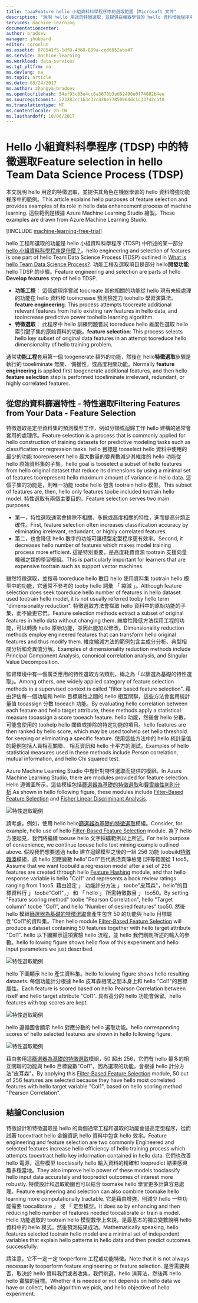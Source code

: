 ```yaml
---
title: "aaaFeature hello 小組資料科學程序中的選取範圍 |Microsoft 文件"
description: "說明 hello 用途的特徵選取，並提供在機器學習的 hello 資料增強程序中的角色的範例。"
services: machine-learning
documentationcenter: 
author: bradsev
manager: jhubbard
editor: cgronlun
ms.assetid: 878541f5-1df8-4368-889a-ced6852aba47
ms.service: machine-learning
ms.workload: data-services
ms.tgt_pltfrm: na
ms.devlang: na
ms.topic: article
ms.date: 03/24/2017
ms.author: zhangya;bradsev
ms.openlocfilehash: 54af93c83e4cc6a3670b3ad62490e0f74082b4ee
ms.sourcegitcommit: 523283cc1b3c37c428e77850964dc1c33742c5f0
ms.translationtype: MT
ms.contentlocale: zh-TW
ms.lasthandoff: 10/06/2017
---
```

# <a name="feature-selection-in-hello-team-data-science-process-tdsp"></a><span data-ttu-id="abee0-103">Hello 小組資料科學程序 (TDSP) 中的特徵選取</span><span class="sxs-lookup"><span data-stu-id="abee0-103">Feature selection in hello Team Data Science Process (TDSP)</span></span>
<span data-ttu-id="abee0-104">本文說明 hello 用途的特徵選取，並提供其角色在機器學習的 hello 資料增強功能程序中的範例。</span><span class="sxs-lookup"><span data-stu-id="abee0-104">This article explains hello purposes of feature selection and provides examples of its role in hello data enhancement process of machine learning.</span></span> <span data-ttu-id="abee0-105">這些範例是根據 Azure Machine Learning Studio 繪製。</span><span class="sxs-lookup"><span data-stu-id="abee0-105">These examples are drawn from Azure Machine Learning Studio.</span></span> 

[!INCLUDE [machine-learning-free-trial](../../includes/machine-learning-free-trial.md)]

<span data-ttu-id="abee0-106">hello 工程和選取的功能是 hello 小組資料科學程序 (TDSP) 中所述的某一部分[hello 小組資料科學程序是什麼？](data-science-process-overview.md)。</span><span class="sxs-lookup"><span data-stu-id="abee0-106">hello engineering and selection of features is one part of hello Team Data Science Process (TDSP) outlined in [What is hello Team Data Science Process?](data-science-process-overview.md).</span></span> <span data-ttu-id="abee0-107">功能工程及選取項目是部分 hello**開發功能**hello TDSP 的步驟。</span><span class="sxs-lookup"><span data-stu-id="abee0-107">Feature engineering and selection are parts of hello **Develop features** step of hello TDSP.</span></span>

* <span data-ttu-id="abee0-108">**功能工程**： 這個處理序嘗試 toocreate 其他相關的功能從 hello 現有未經處理的功能在 hello 資料和 tooincrease 預測檢定力 toohello 學習演算法。</span><span class="sxs-lookup"><span data-stu-id="abee0-108">**feature engineering**: This process attempts toocreate additional relevant features from hello existing raw features in hello data, and tooincrease predictive power toohello learning algorithm.</span></span>
* <span data-ttu-id="abee0-109">**特徵選取**： 此程序中 hello 訓練問題嘗試 tooreduce hello 維度性選取 hello 索引鍵子集的原始資料的功能。</span><span class="sxs-lookup"><span data-stu-id="abee0-109">**feature selection**: This process selects hello key subset of original data features in an attempt tooreduce hello dimensionality of hello training problem.</span></span>

<span data-ttu-id="abee0-110">通常**功能工程**套用第一個 toogenerate 額外的功能，然後在 hello**特徵選取**步驟是執行的 tooeliminate 無關、 備援性，或高度相關功能。</span><span class="sxs-lookup"><span data-stu-id="abee0-110">Normally **feature engineering** is applied first toogenerate additional features, and then hello **feature selection** step is performed tooeliminate irrelevant, redundant, or highly correlated features.</span></span>

## <a name="filtering-features-from-your-data---feature-selection"></a><span data-ttu-id="abee0-111">從您的資料篩選特性 - 特性選取</span><span class="sxs-lookup"><span data-stu-id="abee0-111">Filtering Features from Your Data - Feature Selection</span></span>
<span data-ttu-id="abee0-112">特徵選取是定型資料集的預測模型工作，例如分類或迴歸工作 hello 建構的通常會套用的處理序。</span><span class="sxs-lookup"><span data-stu-id="abee0-112">Feature selection is a process that is commonly applied for hello construction of training datasets for predictive modeling tasks such as classification or regression tasks.</span></span> <span data-ttu-id="abee0-113">hello 目標是 tooselect hello 資料中使用的最少的功能 toorepresent hello 最大數量的變異數減少其維度的 hello 功能從 hello 原始資料集的子集。</span><span class="sxs-lookup"><span data-stu-id="abee0-113">hello goal is tooselect a subset of hello features from hello original dataset that reduce its dimensions by using a minimal set of features toorepresent hello maximum amount of variance in hello data.</span></span> <span data-ttu-id="abee0-114">這個子集的功能是，則唯一功能 toobe hello 包含 tootrain hello 模型。</span><span class="sxs-lookup"><span data-stu-id="abee0-114">This subset of features are, then, hello only features toobe included tootrain hello model.</span></span> <span data-ttu-id="abee0-115">特性選取有兩個主要目的。</span><span class="sxs-lookup"><span data-stu-id="abee0-115">Feature selection serves two main purposes.</span></span>

* <span data-ttu-id="abee0-116">第一，特性選取通常會排除不相關、多餘或高度相關的特性，進而提高分類正確性。</span><span class="sxs-lookup"><span data-stu-id="abee0-116">First, feature selection often increases classification accuracy by eliminating irrelevant, redundant, or highly correlated features.</span></span>
* <span data-ttu-id="abee0-117">第二，也會降低 hello 數字的功能可讓模型定型程序更有效率。</span><span class="sxs-lookup"><span data-stu-id="abee0-117">Second, it decreases hello number of features which makes model training process more efficient.</span></span> <span data-ttu-id="abee0-118">這是特別重要，是高度耗費資源 tootrain 支援向量機器之類的學習模組。</span><span class="sxs-lookup"><span data-stu-id="abee0-118">This is particularly important for learners that are expensive tootrain such as support vector machines.</span></span>

<span data-ttu-id="abee0-119">雖然特徵選取，並搜尋 tooreduce hello 數目 hello 使用資料集 tootrain hello 模型中的功能，它通常不參考的 tooby hello 詞彙 「 縮減 」。</span><span class="sxs-lookup"><span data-stu-id="abee0-119">Although feature selection does seek tooreduce hello number of features in hello dataset used tootrain hello model, it is not usually referred tooby hello term "dimensionality reduction".</span></span> <span data-ttu-id="abee0-120">特徵選取方法會擷取 hello 資料中的原始功能的子集，而不變更它們。</span><span class="sxs-lookup"><span data-stu-id="abee0-120">Feature selection methods extract a subset of original features in hello data without changing them.</span></span>  <span data-ttu-id="abee0-121">維度性降低方法採用工程的功能，可以轉換 hello 原始功能，並因此能加以修改。</span><span class="sxs-lookup"><span data-stu-id="abee0-121">Dimensionality reduction methods employ engineered features that can transform hello original features and thus modify them.</span></span> <span data-ttu-id="abee0-122">維度縮減方法的範例包含主成分分析、典型相關分析和奇異值分解。</span><span class="sxs-lookup"><span data-stu-id="abee0-122">Examples of dimensionality reduction methods include Principal Component Analysis, canonical correlation analysis, and Singular Value Decomposition.</span></span>

<span data-ttu-id="abee0-123">監督環境中有一個廣泛應用的特性選取方法類別，稱之為「以篩選為基礎的特性選取」。</span><span class="sxs-lookup"><span data-stu-id="abee0-123">Among others, one widely applied category of feature selection methods in a supervised context is called "filter based feature selection".</span></span> <span data-ttu-id="abee0-124">藉由評估每一個功能和 hello 目標屬性之間的 hello 相互關聯，這些方法會套用統計量值 tooassign 分數 tooeach 功能。</span><span class="sxs-lookup"><span data-stu-id="abee0-124">By evaluating hello correlation between each feature and hello target attribute, these methods apply a statistical measure tooassign a score tooeach feature.</span></span> <span data-ttu-id="abee0-125">hello 功能，然後會 hello 分數，可能會使用的 toohelp hello 閾值或排除的特定功能的項目。</span><span class="sxs-lookup"><span data-stu-id="abee0-125">hello features are then ranked by hello score, which may be used toohelp set hello threshold for keeping or eliminating a specific feature.</span></span> <span data-ttu-id="abee0-126">使用這些方法中的 hello 統計量值的範例包括人員相互關聯、 相互資訊和 hello 卡平方的測試。</span><span class="sxs-lookup"><span data-stu-id="abee0-126">Examples of hello statistical measures used in these methods include Person correlation, mutual information, and hello Chi squared test.</span></span>

<span data-ttu-id="abee0-127">Azure Machine Learning Studio 中有針對特性選取而提供的模組。</span><span class="sxs-lookup"><span data-stu-id="abee0-127">In Azure Machine Learning Studio, there are modules provided for feature selection.</span></span> <span data-ttu-id="abee0-128">Hello 遵循圖所示，這些模組包括[篩選器為基礎的特徵選取][ filter-based-feature-selection]和[費雪線性判別分析][ fisher-linear-discriminant-analysis].</span><span class="sxs-lookup"><span data-stu-id="abee0-128">As shown in hello following figure, these modules include [Filter-Based Feature Selection][filter-based-feature-selection] and [Fisher Linear Discriminant Analysis][fisher-linear-discriminant-analysis].</span></span>

![特性選取範例](./media/machine-learning-data-science-select-features/feature-Selection.png)

<span data-ttu-id="abee0-130">請考慮，例如，使用 hello hello[篩選器為基礎的特徵選取][ filter-based-feature-selection]模組。</span><span class="sxs-lookup"><span data-stu-id="abee0-130">Consider, for example, hello use of hello [Filter-Based Feature Selection][filter-based-feature-selection] module.</span></span> <span data-ttu-id="abee0-131">為了 hello 方便起見，我們將繼續 toouse hello 文字採礦範例以上所述。</span><span class="sxs-lookup"><span data-stu-id="abee0-131">For hello purpose of convenience, we continue toouse hello text mining example outlined above.</span></span> <span data-ttu-id="abee0-132">假設我們想要透過 hello 建立迴歸模型之後的一組 256 功能 toobuild[特徵雜湊][ feature-hashing]模組，該 hello 回應變數 hello"Col1"且代表活頁簿檢閱 [評等範圍從 1 too5。</span><span class="sxs-lookup"><span data-stu-id="abee0-132">Assume that we want toobuild a regression model after a set of 256 features are created through hello [Feature Hashing][feature-hashing] module, and that hello response variable is hello "Col1" and represents a book review ratings ranging from 1 too5.</span></span> <span data-ttu-id="abee0-133">藉由設定 」 功能計分方法 」 toobe"皮耳森"，hello"的目標資料行 」 toobe"Col1"，」 和 「 hello 」 所需特徵數目 」 too50。</span><span class="sxs-lookup"><span data-stu-id="abee0-133">By setting "Feature scoring method" toobe "Pearson Correlation", hello "Target column" toobe "Col1", and hello "Number of desired features" too50.</span></span> <span data-ttu-id="abee0-134">然後 hello 模組[篩選器為基礎的特徵選取][ filter-based-feature-selection]會產生包含 50 的功能與 hello 目標屬性"Col1"的資料集。</span><span class="sxs-lookup"><span data-stu-id="abee0-134">Then hello module [Filter-Based Feature Selection][filter-based-feature-selection] will produce a dataset containing 50 features together with hello target attribute "Col1".</span></span> <span data-ttu-id="abee0-135">hello 以下圖顯示這項實驗 hello 流程，並 hello 我們剛剛所述的輸入的參數。</span><span class="sxs-lookup"><span data-stu-id="abee0-135">hello following figure shows hello flow of this experiment and hello input parameters we just described.</span></span>

![特性選取範例](./media/machine-learning-data-science-select-features/feature-Selection1.png)

<span data-ttu-id="abee0-137">hello 下圖顯示 hello 產生資料集。</span><span class="sxs-lookup"><span data-stu-id="abee0-137">hello following figure shows hello resulting datasets.</span></span> <span data-ttu-id="abee0-138">每個功能計分根據 hello 皮耳森相關之間本身上和 hello "Col1"的目標屬性。</span><span class="sxs-lookup"><span data-stu-id="abee0-138">Each feature is scored based on hello Pearson Correlation between itself and hello target attribute "Col1".</span></span> <span data-ttu-id="abee0-139">具有高分的 hello 功能會保留。</span><span class="sxs-lookup"><span data-stu-id="abee0-139">hello features with top scores are kept.</span></span>

![特性選取範例](./media/machine-learning-data-science-select-features/feature-Selection2.png)

<span data-ttu-id="abee0-141">hello 遵循圖會顯示 hello 對應分數的 hello 選取功能。</span><span class="sxs-lookup"><span data-stu-id="abee0-141">hello corresponding scores of hello selected features are shown in hello following figure.</span></span>

![特性選取範例](./media/machine-learning-data-science-select-features/feature-Selection3.png)

<span data-ttu-id="abee0-143">藉由套用這[篩選器為基礎的特徵選取][ filter-based-feature-selection]模組，50 超出 256，它們有 hello 最多的相互關聯的功能與 hello 目標變數"Col1"，因為選取的功能，會根據 hello 計分方法"皮耳森"。</span><span class="sxs-lookup"><span data-stu-id="abee0-143">By applying this [Filter-Based Feature Selection][filter-based-feature-selection] module, 50 out of 256 features are selected because they have hello most correlated features with hello target variable "Col1", based on hello scoring method "Pearson Correlation".</span></span>

## <a name="conclusion"></a><span data-ttu-id="abee0-144">結論</span><span class="sxs-lookup"><span data-stu-id="abee0-144">Conclusion</span></span>
<span data-ttu-id="abee0-145">特徵設計和特徵選取是 hello 的兩個通常工程和選取的功能會提高定型程序，從而試著 tooextract hello 金鑰資訊 hello 資料中包含 hello 效率。</span><span class="sxs-lookup"><span data-stu-id="abee0-145">Feature engineering and feature selection are two commonly Engineered and selected features increase hello efficiency of hello training process which attempts tooextract hello key information contained in hello data.</span></span> <span data-ttu-id="abee0-146">它們也改善 hello 電源，這些模型 tooclassify hello 輸入資料的精確和 toopredict 結果感興趣多穩當地。</span><span class="sxs-lookup"><span data-stu-id="abee0-146">They also improve hello power of these models tooclassify hello input data accurately and toopredict outcomes of interest more robustly.</span></span> <span data-ttu-id="abee0-147">特徵設計和選取範圍也可以結合 toomake hello 學習更多計算容易處理。</span><span class="sxs-lookup"><span data-stu-id="abee0-147">Feature engineering and selection can also combine toomake hello learning more computationally tractable.</span></span> <span data-ttu-id="abee0-148">它是藉由增強，則減少 hello 一些功能需要 toocalibrate 」 或 「 定型模型。</span><span class="sxs-lookup"><span data-stu-id="abee0-148">It does so by enhancing and then reducing hello number of features needed toocalibrate or train a model.</span></span> <span data-ttu-id="abee0-149">Hello 功能選取的 tootrain hello 模型數學上來說，是最基本的獨立變數說明 hello 資料中的 hello 模式，然後預測結果成功。</span><span class="sxs-lookup"><span data-stu-id="abee0-149">Mathematically speaking, hello features selected tootrain hello model are a minimal set of independent variables that explain hello patterns in hello data and then predict outcomes successfully.</span></span>

<span data-ttu-id="abee0-150">請注意，它不一定一定 tooperform 工程或功能特徵。</span><span class="sxs-lookup"><span data-stu-id="abee0-150">Note that it is not always necessarily tooperform feature engineering or feature selection.</span></span> <span data-ttu-id="abee0-151">是否需要與否，取決於 hello 資料我們或者收集，我們挑選，hello 演算法，然後再 hello hello 實驗的目標。</span><span class="sxs-lookup"><span data-stu-id="abee0-151">Whether it is needed or not depends on hello data we have or collect, hello algorithm we pick, and hello objective of hello experiment.</span></span>

<!-- Module References -->
[feature-hashing]: https://msdn.microsoft.com/library/azure/c9a82660-2d9c-411d-8122-4d9e0b3ce92a/
[filter-based-feature-selection]: https://msdn.microsoft.com/library/azure/918b356b-045c-412b-aa12-94a1d2dad90f/
[fisher-linear-discriminant-analysis]: https://msdn.microsoft.com/library/azure/dcaab0b2-59ca-4bec-bb66-79fd23540080/


